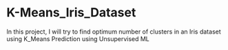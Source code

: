 # K-Means_Iris_Dataset
In this project, I will try to find optimum number of clusters in an Iris dataset using K_Means
Prediction using Unsupervised ML
